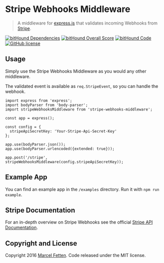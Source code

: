 # Stripe Webhooks Middleware
> A middleware for [express.js](http://expressjs.com/) that validates incoming Webhooks from [Stripe](https://stripe.com/).
 
 [![bitHound Dependencies](https://www.bithound.io/github/Fetten/stripe-webhooks-middleware/badges/dependencies.svg)](https://www.bithound.io/github/Fetten/stripe-webhooks-middleware/master/dependencies/npm)
 [![bitHound Overall Score](https://www.bithound.io/github/Fetten/stripe-webhooks-middleware/badges/score.svg)](https://www.bithound.io/github/Fetten/stripe-webhooks-middleware)
 [![bitHound Code](https://www.bithound.io/github/Fetten/stripe-webhooks-middleware/badges/code.svg)](https://www.bithound.io/github/Fetten/stripe-webhooks-middleware)
 [![GitHub license](https://img.shields.io/badge/license-MIT-blue.svg)](https://raw.githubusercontent.com/Fetten/stripe-webhooks-middleware/master/LICENSE)

## Usage
Simply use the Stripe Webhooks Middleware as you would any other middleware.

The validated event is available as `req.StripeEvent`, so you can handle the webhook.

```
import express from 'express';
import bodyParser from 'body-parser';
import stripeWebhooksMiddleware from 'stripe-webhooks-middleware';

const app = express();

const config = {
  stripeApiSecretKey: 'Your-Stripe-Api-Secret-Key'
};

app.use(bodyParser.json());
app.use(bodyParser.urlencoded({extended: true}));

app.post('/stripe', stripeWebhooksMiddleware(config.stripeApiSecretKey));
```

## Example App
You can find an example app in the `/examples` directory. Run it with `npm run example`.

## Stripe Documentation
For an in-depth overview on Stripe Webhooks see the official [Stripe API Documentation](https://stripe.com/docs/api). 


## Copyright and License
Copyright 2016 [Marcel Fetten](http://www.fetten-meier.com). Code released under the MIT license.
